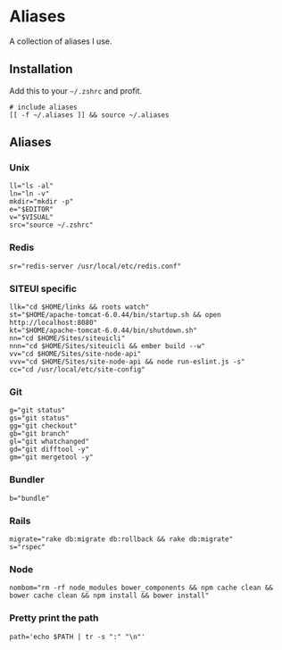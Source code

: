 # Aliases
A collection of aliases I use.

## Installation

Add this to your `~/.zshrc` and profit.

    # include aliases
    [[ -f ~/.aliases ]] && source ~/.aliases

## Aliases
### Unix
    ll="ls -al"
    ln="ln -v"
    mkdir="mkdir -p"
    e="$EDITOR"
    v="$VISUAL"
    src="source ~/.zshrc"

### Redis
    sr="redis-server /usr/local/etc/redis.conf"

### SITEUI specific
    llk="cd $HOME/links && roots watch"
    st="$HOME/apache-tomcat-6.0.44/bin/startup.sh && open http://localhost:8080"
    kt="$HOME/apache-tomcat-6.0.44/bin/shutdown.sh"
    nn="cd $HOME/Sites/siteuicli"
    nnn="cd $HOME/Sites/siteuicli && ember build --w"
    vv="cd $HOME/Sites/site-node-api"
    vvv="cd $HOME/Sites/site-node-api && node run-eslint.js -s"
    cc="cd /usr/local/etc/site-config"

### Git
    g="git status"
    gs="git status"
    gg="git checkout"
    gb="git branch"
    gl="git whatchanged"
    gd="git difftool -y"
    gm="git mergetool -y"

### Bundler
    b="bundle"

### Rails
    migrate="rake db:migrate db:rollback && rake db:migrate"
    s="rspec"

### Node
    nombom="rm -rf node_modules bower_components && npm cache clean && bower cache clean && npm install && bower install" 

### Pretty print the path
    path='echo $PATH | tr -s ":" "\n"'
